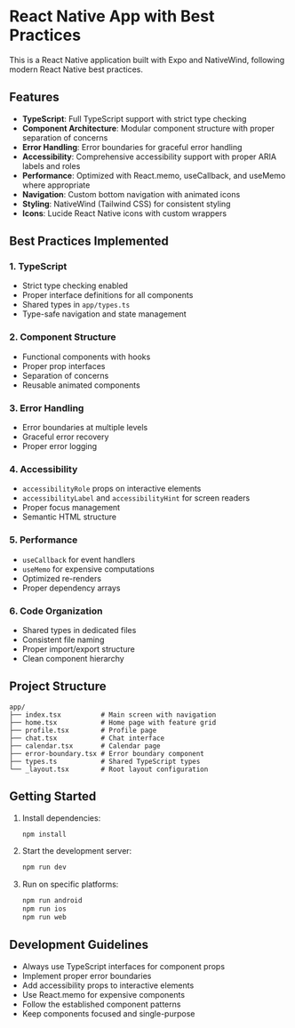 # React Native App with Best Practices

This is a React Native application built with Expo and NativeWind, following modern React Native best practices.

## Features

- **TypeScript**: Full TypeScript support with strict type checking
- **Component Architecture**: Modular component structure with proper separation of concerns
- **Error Handling**: Error boundaries for graceful error handling
- **Accessibility**: Comprehensive accessibility support with proper ARIA labels and roles
- **Performance**: Optimized with React.memo, useCallback, and useMemo where appropriate
- **Navigation**: Custom bottom navigation with animated icons
- **Styling**: NativeWind (Tailwind CSS) for consistent styling
- **Icons**: Lucide React Native icons with custom wrappers

## Best Practices Implemented

### 1. TypeScript
- Strict type checking enabled
- Proper interface definitions for all components
- Shared types in `app/types.ts`
- Type-safe navigation and state management

### 2. Component Structure
- Functional components with hooks
- Proper prop interfaces
- Separation of concerns
- Reusable animated components

### 3. Error Handling
- Error boundaries at multiple levels
- Graceful error recovery
- Proper error logging

### 4. Accessibility
- `accessibilityRole` props on interactive elements
- `accessibilityLabel` and `accessibilityHint` for screen readers
- Proper focus management
- Semantic HTML structure

### 5. Performance
- `useCallback` for event handlers
- `useMemo` for expensive computations
- Optimized re-renders
- Proper dependency arrays

### 6. Code Organization
- Shared types in dedicated files
- Consistent file naming
- Proper import/export structure
- Clean component hierarchy

## Project Structure

```
app/
├── index.tsx          # Main screen with navigation
├── home.tsx           # Home page with feature grid
├── profile.tsx        # Profile page
├── chat.tsx           # Chat interface
├── calendar.tsx       # Calendar page
├── error-boundary.tsx # Error boundary component
├── types.ts           # Shared TypeScript types
└── _layout.tsx        # Root layout configuration
```

## Getting Started

1. Install dependencies:
   ```bash
   npm install
   ```

2. Start the development server:
   ```bash
   npm run dev
   ```

3. Run on specific platforms:
   ```bash
   npm run android
   npm run ios
   npm run web
   ```

## Development Guidelines

- Always use TypeScript interfaces for component props
- Implement proper error boundaries
- Add accessibility props to interactive elements
- Use React.memo for expensive components
- Follow the established component patterns
- Keep components focused and single-purpose

